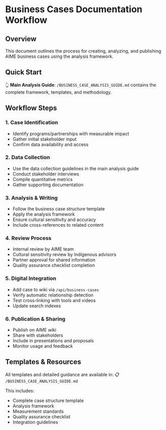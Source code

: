 # Business Cases Documentation Workflow

## Overview
This document outlines the process for creating, analyzing, and publishing AIME business cases using the analysis framework.

## Quick Start
👆 **Main Analysis Guide**: `/BUSINESS_CASE_ANALYSIS_GUIDE.md` contains the complete framework, templates, and methodology.

## Workflow Steps

### 1. Case Identification
- Identify programs/partnerships with measurable impact
- Gather initial stakeholder input
- Confirm data availability and access

### 2. Data Collection
- Use the data collection guidelines in the main analysis guide
- Conduct stakeholder interviews
- Compile quantitative metrics
- Gather supporting documentation

### 3. Analysis & Writing
- Follow the business case structure template
- Apply the analysis framework
- Ensure cultural sensitivity and accuracy
- Include cross-references to related content

### 4. Review Process
- Internal review by AIME team
- Cultural sensitivity review by Indigenous advisors
- Partner approval for shared information
- Quality assurance checklist completion

### 5. Digital Integration
- Add case to wiki via `/api/business-cases`
- Verify automatic relationship detection
- Test cross-linking with tools and videos
- Update search indexes

### 6. Publication & Sharing
- Publish on AIME wiki
- Share with stakeholders
- Include in presentations and proposals
- Monitor usage and feedback

## Templates & Resources

All templates and detailed guidance are available in:
📋 `/BUSINESS_CASE_ANALYSIS_GUIDE.md`

This includes:
- Complete case structure template
- Analysis framework
- Measurement standards
- Quality assurance checklist
- Integration guidelines